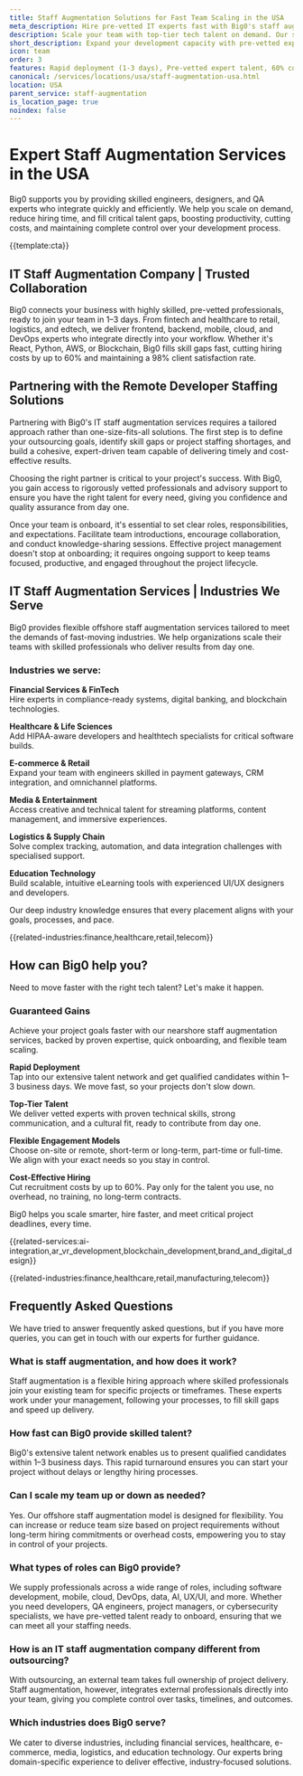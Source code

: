 ```yaml
---
title: Staff Augmentation Solutions for Fast Team Scaling in the USA
meta_description: Hire pre-vetted IT experts fast with Big0's staff augmentation services in the USA. Scale your team in 1–3 days, cut hiring costs by 60%, deliver projects on time with top US talent.
description: Scale your team with top-tier tech talent on demand. Our staff augmentation services provide skilled professionals to seamlessly integrate with your existing teams.
short_description: Expand your development capacity with pre-vetted experts who work as an extension of your in-house team.
icon: team
order: 3
features: Rapid deployment (1-3 days), Pre-vetted expert talent, 60% cost reduction, Flexible engagement models, 98% client satisfaction rate, Full control over resources
canonical: /services/locations/usa/staff-augmentation-usa.html
location: USA
parent_service: staff-augmentation
is_location_page: true
noindex: false
---
```


# Expert Staff Augmentation Services in the USA

Big0 supports you by providing skilled engineers, designers, and QA experts who integrate quickly and efficiently. We help you scale on demand, reduce hiring time, and fill critical talent gaps, boosting productivity, cutting costs, and maintaining complete control over your development process.

{{template:cta}}

## IT Staff Augmentation Company | Trusted Collaboration

Big0 connects your business with highly skilled, pre-vetted professionals, ready to join your team in 1–3 days. From fintech and healthcare to retail, logistics, and edtech, we deliver frontend, backend, mobile, cloud, and DevOps experts who integrate directly into your workflow. Whether it's React, Python, AWS, or Blockchain, Big0 fills skill gaps fast, cutting hiring costs by up to 60% and maintaining a 98% client satisfaction rate.

## Partnering with the Remote Developer Staffing Solutions

Partnering with Big0's IT staff augmentation services requires a tailored approach rather than one-size-fits-all solutions. The first step is to define your outsourcing goals, identify skill gaps or project staffing shortages, and build a cohesive, expert-driven team capable of delivering timely and cost-effective results.

Choosing the right partner is critical to your project's success. With Big0, you gain access to rigorously vetted professionals and advisory support to ensure you have the right talent for every need, giving you confidence and quality assurance from day one.

Once your team is onboard, it's essential to set clear roles, responsibilities, and expectations. Facilitate team introductions, encourage collaboration, and conduct knowledge-sharing sessions. Effective project management doesn't stop at onboarding; it requires ongoing support to keep teams focused, productive, and engaged throughout the project lifecycle.

## IT Staff Augmentation Services | Industries We Serve

Big0 provides flexible offshore staff augmentation services tailored to meet the demands of fast-moving industries. We help organizations scale their teams with skilled professionals who deliver results from day one.

### Industries we serve:

**Financial Services & FinTech**  
Hire experts in compliance-ready systems, digital banking, and blockchain technologies.

**Healthcare & Life Sciences**  
Add HIPAA-aware developers and healthtech specialists for critical software builds.

**E-commerce & Retail**  
Expand your team with engineers skilled in payment gateways, CRM integration, and omnichannel platforms.

**Media & Entertainment**  
Access creative and technical talent for streaming platforms, content management, and immersive experiences.

**Logistics & Supply Chain**  
Solve complex tracking, automation, and data integration challenges with specialised support.

**Education Technology**  
Build scalable, intuitive eLearning tools with experienced UI/UX designers and developers.

Our deep industry knowledge ensures that every placement aligns with your goals, processes, and pace.

{{related-industries:finance,healthcare,retail,telecom}}

## How can Big0 help you?

Need to move faster with the right tech talent? Let's make it happen.

### Guaranteed Gains

Achieve your project goals faster with our nearshore staff augmentation services, backed by proven expertise, quick onboarding, and flexible team scaling.

**Rapid Deployment**  
Tap into our extensive talent network and get qualified candidates within 1–3 business days. We move fast, so your projects don't slow down.

**Top-Tier Talent**  
We deliver vetted experts with proven technical skills, strong communication, and a cultural fit, ready to contribute from day one.

**Flexible Engagement Models**  
Choose on-site or remote, short-term or long-term, part-time or full-time. We align with your exact needs so you stay in control.

**Cost-Effective Hiring**  
Cut recruitment costs by up to 60%. Pay only for the talent you use, no overhead, no training, no long-term contracts.

Big0 helps you scale smarter, hire faster, and meet critical project deadlines, every time.

{{related-services:ai-integration,ar_vr_development,blockchain_development,brand_and_digital_design}}

{{related-industries:finance,healthcare,retail,manufacturing,telecom}}

## Frequently Asked Questions

We have tried to answer frequently asked questions, but if you have more queries, you can get in touch with our experts for further guidance.

### What is staff augmentation, and how does it work?

Staff augmentation is a flexible hiring approach where skilled professionals join your existing team for specific projects or timeframes. These experts work under your management, following your processes, to fill skill gaps and speed up delivery.

### How fast can Big0 provide skilled talent?

Big0's extensive talent network enables us to present qualified candidates within 1–3 business days. This rapid turnaround ensures you can start your project without delays or lengthy hiring processes.

### Can I scale my team up or down as needed?

Yes. Our offshore staff augmentation model is designed for flexibility. You can increase or reduce team size based on project requirements without long-term hiring commitments or overhead costs, empowering you to stay in control of your projects.

### What types of roles can Big0 provide?

We supply professionals across a wide range of roles, including software development, mobile, cloud, DevOps, data, AI, UX/UI, and more. Whether you need developers, QA engineers, project managers, or cybersecurity specialists, we have pre-vetted talent ready to onboard, ensuring that we can meet all your staffing needs.

### How is an IT staff augmentation company different from outsourcing?

With outsourcing, an external team takes full ownership of project delivery. Staff augmentation, however, integrates external professionals directly into your team, giving you complete control over tasks, timelines, and outcomes.

### Which industries does Big0 serve?

We cater to diverse industries, including financial services, healthcare, e-commerce, media, logistics, and education technology. Our experts bring domain-specific experience to deliver effective, industry-focused solutions.